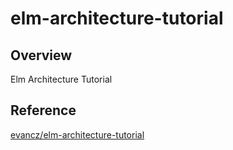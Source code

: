 # elm-architecture-tutorial

## Overview

Elm Architecture Tutorial

## Reference

[evancz/elm-architecture-tutorial](https://github.com/evancz/elm-architecture-tutorial)